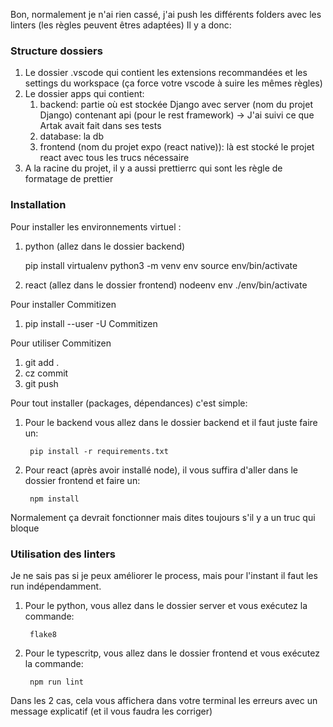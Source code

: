 Bon, normalement je n'ai rien cassé, j'ai push les différents folders avec les linters (les règles peuvent êtres adaptées)
Il y a donc:

### Structure dossiers

1. Le dossier .vscode qui contient les extensions recommandées et les settings du workspace (ça force votre vscode à suire les mêmes règles)
2. Le dossier apps qui contient:
    1. backend: partie où est stockée Django avec server (nom du projet Django) contenant api (pour le rest framework) -> J'ai suivi ce que Artak avait fait dans ses tests
    2. database: la db
    3. frontend (nom du projet expo (react native)): là est stocké le projet react avec tous les trucs nécessaire
3. A la racine du projet, il y a aussi prettierrc qui sont les règle de formatage de prettier

### Installation

Pour installer les environnements virtuel :

1. python (allez dans le dossier backend)
    
    pip install virtualenv
    python3 -m venv env
    source env/bin/activate

2. react (allez dans le dossier frontend)
    nodeenv env
    ./env/bin/activate



Pour installer Commitizen
 1. pip install --user -U Commitizen

Pour utiliser Commitizen
 1. git add .
 2. cz commit
 3. git push

Pour tout installer (packages, dépendances) c'est simple:

1.  Pour le backend vous allez dans le dossier backend et il faut juste faire un:

         pip install -r requirements.txt

2.  Pour react (après avoir installé node), il vous suffira d'aller dans le dossier frontend et faire un:

         npm install

Normalement ça devrait fonctionner mais dites toujours s'il y a un truc qui bloque

### Utilisation des linters

Je ne sais pas si je peux améliorer le process, mais pour l'instant il faut les run indépendamment.

1.  Pour le python, vous allez dans le dossier server et vous exécutez la commande:

         flake8

2.  Pour le typescritp, vous allez dans le dossier frontend et vous exécutez la commande:

         npm run lint

Dans les 2 cas, cela vous affichera dans votre terminal les erreurs avec un message explicatif (et il vous faudra les corriger)

